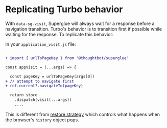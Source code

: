 # Replicating Turbo behavior

With `data-sg-visit`, Superglue will always wait for a response before a
navigation transition. Turbo's behavior is to transition first if possible
while waiting for the response. To replicate this behavior:

In your `application_visit.js` file:

```diff

+ import { urlToPageKey } from '@thoughtbot/superglue'

const appVisit = (...args) => {

  const pageKey = urlToPageKey(args[0])
+ // attempt to navigate first
+ ref.current?.navigateTo(pageKey)

  return store
    .dispatch(visit(...args))
    ....
```

This is different from [restore strategy] which controls what happens
when the browser's `history` object pops.

[restore strategy]: ../page-response.md#restorestrategy

